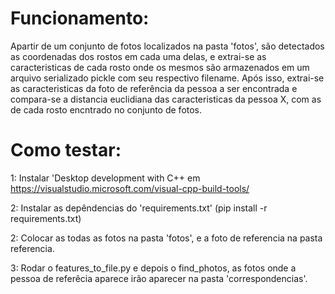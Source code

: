 # Funcionamento:
Apartir de um conjunto de fotos localizados na pasta 'fotos', são detectados as coordenadas dos rostos em cada uma delas, e extrai-se as caracteristicas de cada rosto onde os mesmos são armazenados em um arquivo serializado pickle com seu respectivo filename.
Após isso, extrai-se as caracteristicas da foto de referência da pessoa a ser encontrada e compara-se a distancia euclidiana das caracteristicas da pessoa X, com as de cada rosto encntrado no conjunto de fotos.

# Como testar:
1: Instalar 'Desktop development with C++ em https://visualstudio.microsoft.com/visual-cpp-build-tools/

2: Instalar as depêndencias do 'requirements.txt' (pip install -r requirements.txt)

2: Colocar as todas as fotos na pasta 'fotos', e a foto de referencia na pasta referencia.

3: Rodar o features_to_file.py e depois o find_photos, as fotos onde a pessoa de referêcia aparece irão aparecer na pasta 'correspondencias'.
